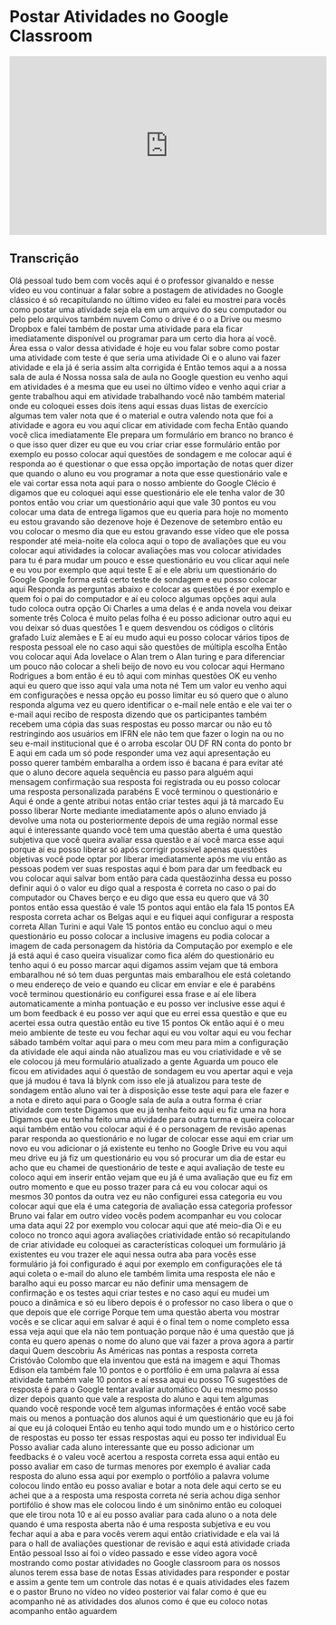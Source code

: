 # Postar Atividades no Google Classroom

<iframe width="560" height="315" src="https://www.youtube.com/embed/eI1pRTO8jW4" frameborder="0" allow="accelerometer; autoplay; clipboard-write; encrypted-media; gyroscope; picture-in-picture" allowfullscreen></iframe>

## Transcrição

Olá pessoal tudo bem com vocês aqui é
o professor givanaldo e nesse vídeo eu
vou continuar a falar sobre a postagem
de atividades no Google clássico é só
recapitulando no último vídeo eu falei
eu mostrei para vocês como postar uma
atividade seja ela em um arquivo do seu
computador ou pelo pelo arquivos também
nuvem Como o drive é o o a Drive ou
mesmo Dropbox e falei também de postar
uma atividade para ela ficar
imediatamente disponível ou programar
para um certo dia hora aí você. Área
essa o valor dessa atividade é hoje eu
vou falar sobre como postar uma
atividade com teste é que seria uma
atividade
Oi e o aluno vai fazer atividade e ela
já é seria assim alta corrigida é Então
temos aqui a a nossa sala de aula é
Nossa nossa sala de aula no Google
question eu venho aqui em atividades é a
mesma que eu usei no último vídeo e
venho aqui criar a gente trabalhou aqui
em atividade trabalhando você não também
material onde eu coloquei esses dois
itens aqui essas duas listas de
exercício algumas tem valer nota que é o
material e outra valendo nota que foi a
atividade e agora eu vou aqui clicar em
atividade com fecha Então quando você
clica imediatamente Ele prepara um
formulário em branco no branco é o que
isso quer dizer eu que eu vou criar
criar esse formulário então por exemplo
eu posso colocar aqui questões de
sondagem
e me colocar aqui é responda ao
é questionar o que essa opção importação
de notas quer dizer que quando o aluno
eu vou programar a nota que esse
questionário vale e ele vai cortar essa
nota aqui para o nosso ambiente do
Google Clécio é digamos que eu coloquei
aqui esse questionário ele ele tenha
valor de 30 pontos então vou criar um
questionário aqui que vale 30 pontos eu
vou colocar uma data de entrega ligamos
que eu queria para hoje no momento eu
estou gravando são dezenove hoje é
Dezenove de setembro então eu vou
colocar o mesmo dia que eu estou
gravando esse vídeo que ele possa
responder até meia-noite ela coloca aqui
o topo de avaliações que eu vou colocar
aqui atividades ia colocar avaliações
mas vou colocar atividades para tu é
para mudar um pouco e esse questionário
eu vou clicar aqui nele
e eu vou por exemplo que aqui teste
E aí
e ele abriu um questionário do Google
Google forma está certo teste de
sondagem
e eu posso colocar aqui Responda as
perguntas abaixo e colocar as questões é
por exemplo
e quem foi o pai do computador e aí eu
coloco algumas opções aqui aula tudo
coloca outra opção
Oi Charles a
uma delas é
e anda novela vou deixar somente três
Coloca é muito pelas folha é eu posso
adicionar outro aqui eu vou deixar só
duas questões 1
e quem desvendou os códigos
o clitóris grafado Luiz alemães e
E aí eu mudo aqui eu posso colocar
vários tipos de resposta pessoal ele no
caso aqui são questões de múltipla
escolha Então vou colocar aqui Ada
lovelace
o Alan trem
o Alan turing e para diferenciar um
pouco não colocar a sheli beijo de novo
eu vou colocar aqui Hermano Rodrigues a
bom então é eu tô aqui com minhas
questões OK eu venho aqui eu quero que
isso aqui vala uma nota né Tem um valor
eu venho aqui em configurações e nessa
opção eu posso limitar eu só quero que o
aluno responda alguma vez eu quero
identificar o e-mail nele então
e ele vai ter o e-mail aqui recibo de
resposta dizendo que os participantes
também recebem uma cópia das suas
respostas eu posso marcar ou não eu tô
restringindo aos usuários em IFRN ele
não tem que fazer o login na ou no seu
e-mail institucional que é o arroba
escolar OU DF RN conta do ponto br E
aqui em cada um só pode responder uma
vez aqui apresentação eu posso querer
também embaralha a ordem isso é bacana é
para evitar até que o aluno decore
aquela sequência eu passo para alguém
aqui mensagem confirmação sua resposta
foi registrada ou eu posso colocar uma
resposta personalizada parabéns
E você terminou o questionário e Aqui é
onde a gente atribui notas então criar
testes aqui já tá marcado Eu posso
liberar Norte mediante imediatamente
após o aluno enviado já devolve uma nota
ou posteriormente depois de uma região
normal esse aqui é interessante quando
você tem uma questão aberta é uma
questão subjetiva que você queira
avaliar essa questão e aí você marca
esse aqui porque aí eu posso liberar só
após corrigir possível apenas questões
objetivas você pode optar por liberar
imediatamente após me viu então as
pessoas podem ver suas respostas aqui é
bom para dar um feedback eu vou colocar
aqui salvar
bom então para cada questãozinha dessa
eu posso definir aqui ó o valor eu digo
qual a resposta é correta no caso o pai
do computador ou Chaves berço e eu digo
que essa eu quero que vá 30 pontos então
essa questão é vale 15 pontos aqui então
ela fala 15 pontos EA resposta correta
achar os Belgas aqui
e eu fiquei aqui configurar a resposta
correta Allan Turini e aqui Vale 15
pontos então eu concluo aqui o meu
questionário eu posso colocar a
inclusive imagens eu podia colocar a
imagem de cada personagem da história da
Computação por exemplo e ele já está
aqui é caso queira visualizar como fica
além do questionário eu tenho aqui ó
eu posso marcar aqui digamos assim vejam
que tá embora embaralhou né só tem duas
perguntas mais embaralhou ele está
coletando o meu endereço de veio e
quando eu clicar em enviar
e ele é parabéns você terminou
questionário eu configurei essa frase e
aí ele libera automaticamente a minha
pontuação e eu posso ver inclusive esse
aqui é um bom feedback é eu posso ver
aqui que eu errei essa questão e que eu
acertei essa outra questão então eu tive
15 pontos Ok então aqui é o meu meio
ambiente de teste eu vou fechar aqui eu
vou voltar aqui
eu vou fechar sábado também voltar aqui
para o meu com meu para mim a
configuração da atividade ele aqui ainda
não atualizou mas eu vou criatividade e
vê se ele colocou já meu formulário
atualizado
a gente Aguarda um pouco ele ficou em
atividades aqui ó questão de sondagem eu
vou apertar aqui e veja que já mudou é
tava lá blynk com isso ele já atualizou
para teste de sondagem então aluno vai
ter à disposição esse teste aqui para
ele fazer e a nota e direto aqui para o
Google sala de aula a outra forma é
criar atividade com teste Digamos que eu
já tenha feito aqui eu fiz uma na hora
Digamos que eu tenha feito uma atividade
para outra turma e queira colocar aqui
também então vou colocar aqui
é é
o personagem de revisão apenas parar
responda ao questionário e no lugar de
colocar esse aqui em criar um novo eu
vou adicionar o já existente eu tenho no
Google Drive eu vou aqui meu drive
eu já fiz um questionário eu vou só
procurar um dia de estar eu acho que eu
chamei de questionário de teste
e aqui avaliação de teste eu coloco aqui
em inserir então vejam que eu já é uma
avaliação que eu fiz em outro momento e
que eu posso trazer para cá eu vou
colocar aqui os mesmos 30 pontos da
outra vez eu não configurei essa
categoria eu vou colocar aqui que ela é
uma categoria de avaliação essa
categoria professor Bruno vai falar em
outro vídeo vocês podem acompanhar eu
vou colocar uma data aqui 22 por exemplo
vou colocar aqui que até meio-dia
Oi e eu coloco no tronco aqui agora
avaliações criatividade então só
recapitulando de criar atividade eu
coloquei as características coloquei um
formulário já existentes eu vou trazer
ele aqui nessa outra aba para vocês esse
formulário já foi configurado é aqui por
exemplo em configurações ele tá aqui
coleta o e-mail do aluno ele também
limita uma resposta ele não e baralho
aqui eu posso marcar eu não definir uma
mensagem de confirmação e os testes aqui
criar testes e no caso aqui eu mudei um
pouco a dinâmica e só eu libero depois é
o professor no caso libera o que o que
depois que ele corrige Porque tem uma
questão aberta vou mostrar vocês
e se clicar aqui em salvar é aqui é o
final tem o nome completo essa essa veja
aqui que ela não tem pontuação porque
não é uma questão que já conta eu quero
apenas o nome do aluno que vai fazer a
prova agora a partir daqui Quem
descobriu As Américas nas pontas a
resposta correta Cristóvão Colombo que
ela inventou que está na imagem
e aqui Thomas Edison ela também fale 10
pontos e o portfólio é em uma palavra aí
essa atividade também vale 10 pontos e
aí essa aqui eu posso TG sugestões de
resposta é para o Google tentar avaliar
automático Ou eu mesmo posso dizer
depois quanto que vale a resposta do
aluno
e aqui tem algumas quando você responde
você tem algumas informações é então
você sabe mais ou menos a pontuação dos
alunos aqui é um questionário que eu já
foi aí que eu já coloquei Então eu tenho
aqui todo mundo um
e o histórico certo de respostas eu
posso ter essas respostas aqui eu posso
ter individual Eu Posso avaliar cada
aluno interessante que eu posso
adicionar um feedbacks é o valeu você
acertou a resposta correta essa aqui
então eu posso avaliar em caso de turmas
menores por exemplo é avaliar cada
resposta do aluno essa aqui por exemplo
o portfólio a palavra volume colocou
lindo então eu posso avaliar e botar a
nota dele aqui certo se eu achei que a a
resposta uma resposta correta né seria
achou diga senhor portifólio é show mas
ele colocou lindo é um sinônimo então eu
coloquei que ele tirou nota 10 e aí eu
posso avaliar para cada aluno o a nota
dele quando é uma resposta aberta não é
uma resposta subjetiva
e eu vou fechar aqui a aba
e para vocês verem aqui então
criatividade
e ela vai lá para o hall de avaliações
questionar de revisão e aqui está
atividade criada Então pessoal Isso aí
foi o vídeo passado e esse vídeo agora
você mostrando como postar atividades no
Google classroom para os nossos alunos
terem essa base de notas Essas
atividades para responder e postar e
assim a gente tem um controle das notas
é e quais atividades eles fazem e o
pastor Bruno no vídeo no vídeo posterior
vai falar como é que eu acompanho né as
atividades dos alunos como é que eu
coloco notas acompanho então aguardem